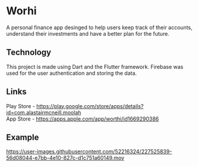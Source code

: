 # Worhi

A personal finance app desinged to help users keep track of their accounts, understand their investments and have a better plan for the future. 

## Technology

This project is made using Dart and the Flutter framework. Firebase was used for the user authentication and storing the data.

## Links
Play Store - https://play.google.com/store/apps/details?id=com.alastairmcneill.moolah  
App Store - https://apps.apple.com/app/worthi/id1669290386
  

## Example
https://user-images.githubusercontent.com/52216324/227525839-56d08044-e7bb-4e10-827c-d1c751a60149.mov
